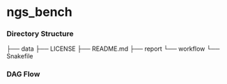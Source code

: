 # ngs_bench
### Directory Structure
├── data
├── LICENSE
├── README.md
├── report
└── workflow
    └── Snakefile

### DAG Flow

